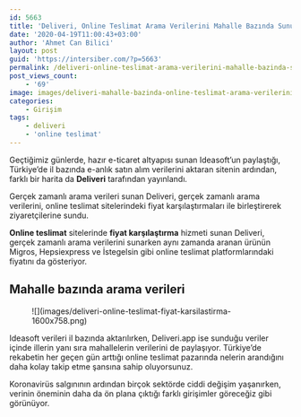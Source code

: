 ```yaml
---
id: 5663
title: 'Deliveri, Online Teslimat Arama Verilerini Mahalle Bazında Sunuyor'
date: '2020-04-19T11:00:43+03:00'
author: 'Ahmet Can Bilici'
layout: post
guid: 'https://intersiber.com/?p=5663'
permalink: /deliveri-online-teslimat-arama-verilerini-mahalle-bazinda-sunuyor/
post_views_count:
    - '69'
image: images/deliveri-mahalle-bazinda-online-teslimat-arama-verilerini-sunuyor.png
categories:
    - Girişim
tags:
    - deliveri
    - 'online teslimat'
---
```


Geçtiğimiz günlerde, hazır e-ticaret altyapısı sunan Ideasoft’un paylaştığı, Türkiye’de il bazında e-anlık satın alım verilerini aktaran sitenin ardından, farklı bir harita da **Deliveri** tarafından yayınlandı.

Gerçek zamanlı arama verileri sunan Deliveri, gerçek zamanlı arama verilerini, online teslimat sitelerindeki fiyat karşılaştırmaları ile birleştirerek ziyaretçilerine sundu.

**Online teslimat** sitelerinde **fiyat karşılaştırma** hizmeti sunan Deliveri, gerçek zamanlı arama verilerini sunarken aynı zamanda aranan ürünün Migros, Hepsiexpress ve İstegelsin gibi online teslimat platformlarındaki fiyatını da gösteriyor.

## Mahalle bazında arama verileri

<figure class="wp-block-image size-large">![](images/deliveri-online-teslimat-fiyat-karsilastirma-1600x758.png)</figure>Ideasoft verileri il bazında aktarılırken, Deliveri.app ise sunduğu veriler içinde illerin yanı sıra mahallelerin verilerini de paylaşıyor. Türkiye’de rekabetin her geçen gün arttığı online teslimat pazarında nelerin arandığını daha kolay takip etme şansına sahip oluyorsunuz.

Koronavirüs salgınının ardından birçok sektörde ciddi değişim yaşanırken, verinin öneminin daha da ön plana çıktığı farklı girişimler göreceğiz gibi görünüyor.